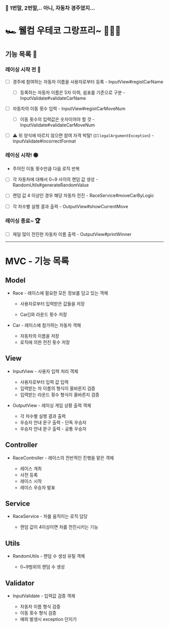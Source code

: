 
### 🎠 1번말, 2번말,.. 아니, 자동차 경주였지...

# 🏎️ 웰컴 우테코 그랑프리~ 🏁🏁🏁
## 기능 목록 📝

### 레이싱 시작 전 🔴 
- [ ]  경주에 참여하는 자동차 이름을 사용자로부터 등록 - InputView#registCarName
   - [ ]  등록하는 자동차 이름은 5자 이하, 쉼표를 기준으로 구분 - InputValidate#validateCarName


- [ ]  자동차의 이동 횟수 입력 - InputView#registCarMoveNum
   - [ ] 이동 횟수의 입력값은 숫자이어야 할 것 - InputValidate#validateCarMoveNum


- [ ] ⚠️ 위 양식에 따르지 않으면 참여 자격 박탈! (`IllegalArgumentException`) - InputValidate#incorrectFormat

### 레이싱 시작! 🟢

- 주어진 이동 횟수만큼 다음 로직 반복


- [ ]  각 자동차에 대해서 0~9 사이의 랜덤 값 생성 - RandomUtils#generateRandomValue
  - [ ]  랜덤 값 4 이상인 경우 해당 자동차 전진 - RaceService#moveCarByLogic
- [ ]  각 차수별 실행 결과 출력 - OutputView#showCurrentMove


### 레이싱 종료~ 🏆

- [ ]  제일 많이 전진한 자동차 이름 출력 - OutputView#printWinner

---

# MVC - 기능 목록 

## Model

- Race - 레이스에 필요한 모든 정보를 담고 있는 객체
  
  -  사용자로부터 입력받은 값들을 저장

  -  Car[]와 라운드 횟수 저장 


- Car - 레이스에 참가하는 자동차 객체

   - 자동차의 이름을 저장
   - 로직에 의한 전진 횟수 저장

## View

- InputView - 사용자 입력 처리 객체

   - 사용자로부터 입력 값 입력
   - 입력받는 차 이름의 형식이 올바른지 검증
   - 입력받는 라운드 횟수 형식이 올바른지 검증


- OutputView - 레이싱 게임 상황 출력 객체

   - 각 차수별 실행 결과 출력
   - 우승자 안내 문구 출력 - 단독 우승자
   - 우승자 안내 문구 출력 - 공통 우승자

## Controller

- RaceController - 레이스의 전반적인 진행을 맡은 객체

  - 레이스 개최
  - 사전 등록
  - 레이스 시작
  - 레이스 우승자 발표 

## Service

- RaceService - 차를 움직이는 로직 담당

  - 랜덤 값이 4이상이면 차를 전진시키는 기능

## Utils
- RandomUtils - 랜덤 수 생성 유틸 객체

   - 0~9범위의 랜덤 수 생성


## Validator 

- InputValidate - 입력값 검증 객체

   - 자동차 이름 형식 검증
   - 이동 횟수 형식 검증 
   - 예외 발생시 exception 던지기 